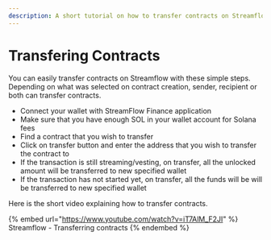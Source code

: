 ```yaml
---
description: A short tutorial on how to transfer contracts on Streamflow
---
```


# Transfering Contracts

You can easily transfer contracts on Streamflow with these simple steps. Depending on what was selected on contract creation, sender, recipient or both can transfer contracts.&#x20;

* Connect your wallet with StreamFlow Finance application
* Make sure that you have enough SOL in your wallet account for Solana fees
* Find a contract that you wish to transfer
* Click on transfer button and enter the address that you wish to transfer the contract to
* If the transaction is still streaming/vesting, on transfer, all the unlocked amount will be transferred to new specified wallet
* If the transaction has not started yet, on transfer, all the funds will be will be transferred to new specified wallet

Here is the short video explaining how to transfer contracts.

{% embed url="https://www.youtube.com/watch?v=iT7AlM_F2JI" %}
Streamflow - Transferring contracts
{% endembed %}
